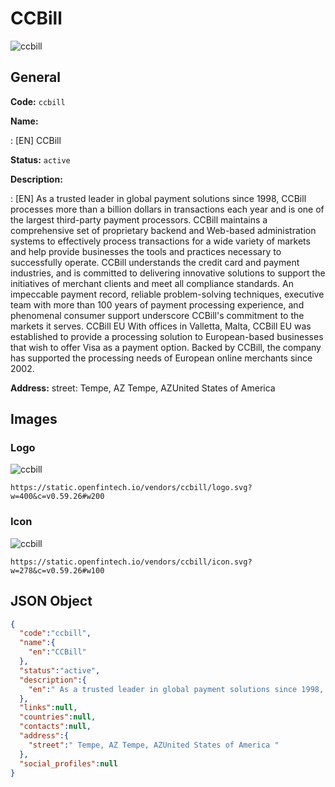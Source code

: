 
# CCBill 
![ccbill](https://static.openfintech.io/vendors/ccbill/logo.svg?w=400&c=v0.59.26#w200)  

## General 
 
**Code:** `ccbill` 
 
**Name:** 
 
:	[EN] CCBill 
 
**Status:** `active` 
 
**Description:** 
 
: [EN]  As a trusted leader in global payment solutions since 1998, CCBill processes more than a billion dollars in transactions each year and is one of the largest third-party payment processors. CCBill maintains a comprehensive set of proprietary backend and Web-based administration systems to effectively process transactions for a wide variety of markets and help provide businesses the tools and practices necessary to successfully operate. CCBill understands the credit card and payment industries, and is committed to delivering innovative solutions to support the initiatives of merchant clients and meet all compliance standards. An impeccable payment record, reliable problem-solving techniques, executive team with more than 100 years of payment processing experience, and phenomenal consumer support underscore CCBill's commitment to the markets it serves. CCBill EU With offices in Valletta, Malta, CCBill EU was established to provide a processing solution to European-based businesses that wish to offer Visa as a payment option. Backed by CCBill, the company has supported the processing needs of European online merchants since 2002.  
 
**Address:** 
street:  Tempe, AZ Tempe, AZUnited States of America  

## Images 

### Logo 
 
![ccbill](https://static.openfintech.io/vendors/ccbill/logo.svg?w=400&c=v0.59.26#w200)  

```
https://static.openfintech.io/vendors/ccbill/logo.svg?w=400&c=v0.59.26#w200
```  

### Icon 
 
![ccbill](https://static.openfintech.io/vendors/ccbill/icon.svg?w=278&c=v0.59.26#w100)  

```
https://static.openfintech.io/vendors/ccbill/icon.svg?w=278&c=v0.59.26#w100
```  

## JSON Object 

```json
{
  "code":"ccbill",
  "name":{
    "en":"CCBill"
  },
  "status":"active",
  "description":{
    "en":" As a trusted leader in global payment solutions since 1998, CCBill processes more than a billion dollars in transactions each year and is one of the largest third-party payment processors. CCBill maintains a comprehensive set of proprietary backend and Web-based administration systems to effectively process transactions for a wide variety of markets and help provide businesses the tools and practices necessary to successfully operate. CCBill understands the credit card and payment industries, and is committed to delivering innovative solutions to support the initiatives of merchant clients and meet all compliance standards. An impeccable payment record, reliable problem-solving techniques, executive team with more than 100 years of payment processing experience, and phenomenal consumer support underscore CCBill's commitment to the markets it serves. CCBill EU With offices in Valletta, Malta, CCBill EU was established to provide a processing solution to European-based businesses that wish to offer Visa as a payment option. Backed by CCBill, the company has supported the processing needs of European online merchants since 2002. "
  },
  "links":null,
  "countries":null,
  "contacts":null,
  "address":{
    "street":" Tempe, AZ Tempe, AZUnited States of America "
  },
  "social_profiles":null
}
```  
